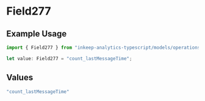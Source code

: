 # Field277

## Example Usage

```typescript
import { Field277 } from "inkeep-analytics-typescript/models/operations";

let value: Field277 = "count_lastMessageTime";
```

## Values

```typescript
"count_lastMessageTime"
```